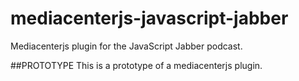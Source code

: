 mediacenterjs-javascript-jabber
===============================

Mediacenterjs plugin for the JavaScript Jabber podcast.

##PROTOTYPE
This is a prototype of a mediacenterjs plugin.  


